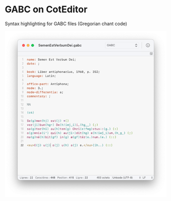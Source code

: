# GABC on CotEditor
Syntax  highlighting for GABC files (Gregorian chant code)

![CotEditor-GABC](Capture.png)
